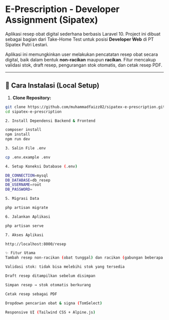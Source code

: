 # E-Prescription - Developer Assignment (Sipatex)

Aplikasi resep obat digital sederhana berbasis Laravel 10. Project ini dibuat sebagai bagian dari Take-Home Test untuk posisi **Developer Web** di PT Sipatex Putri Lestari.

Aplikasi ini memungkinkan user melakukan pencatatan resep obat secara digital, baik dalam bentuk **non-racikan** maupun **racikan**. Fitur mencakup validasi stok, draft resep, pengurangan stok otomatis, dan cetak resep PDF.

---

## 🚀 Cara Instalasi (Local Setup)

1. **Clone Repository:**

```bash
git clone https://github.com/muhammadfaizz02/sipatex-e-prescription.git
cd sipatex-e-prescription

2. Install Dependensi Backend & Frontend

composer install
npm install
npm run dev

3. Salin File .env

cp .env.example .env

4. Setup Koneksi Database (.env)

DB_CONNECTION=mysql
DB_DATABASE=db_resep
DB_USERNAME=root
DB_PASSWORD=

5. Migrasi Data

php artisan migrate

6. Jalankan Aplikasi

php artisan serve

7. Akses Aplikasi

http://localhost:8000/resep

✨ Fitur Utama
Tambah resep non-racikan (obat tunggal) dan racikan (gabungan beberapa obat)

Validasi stok: tidak bisa melebihi stok yang tersedia

Draft resep ditampilkan sebelum disimpan

Simpan resep → stok otomatis berkurang

Cetak resep sebagai PDF

Dropdown pencarian obat & signa (TomSelect)

Responsive UI (Tailwind CSS + Alpine.js)

